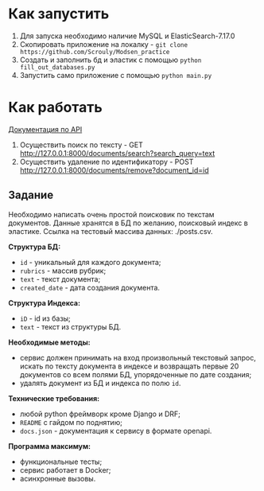 # Как запустить

1. Для запуска необходимо наличие MySQL и ElasticSearch-7.17.0
2. Скопировать приложение на локалку - `git clone https://github.com/Scrouly/Modsen_practice`
3. Создать и заполнить бд и эластик с помощью `python fill_out_databases.py`
4. Запустить само приложение с помощью `python main.py`

# Как работать

[Документация по API ](http://127.0.0.1:8000/docs)

1. Осуществить поиск по тексту - GET http://127.0.0.1:8000/documents/search?search_query=text
2. Осуществить удаление по идентификатору - POST http://127.0.0.1:8000/documents/remove?document_id=id

## Задание

Необходимо написать очень простой поисковик по текстам документов. Данные хранятся в БД по желанию, поисковый индекс в эластике.
Ссылка на тестовый массива данных: ./posts.csv.

**Структура БД:**

- `id` - уникальный для каждого документа;
- `rubrics` - массив рубрик;
- `text` - текст документа;
- `created_date` - дата создания документа.

**Структура Индекса:**

- `iD` - id из базы;
- `text` - текст из структуры БД.

**Необходимые методы:**

- сервис должен принимать на вход произвольный текстовый запрос, искать по тексту документа в индексе и возвращать первые 20 документов со всем полями БД, упорядоченные по дате создания;
- удалять документ из БД и индекса по полю `id`.

**Технические требования:**

- любой python фреймворк кроме Django и DRF;
- `README` с гайдом по поднятию;
- `docs.json` - документация к сервису в формате openapi.

**Программа максимум:**

- функциональные тесты;
- сервис работает в Docker;
- асинхронные вызовы.
